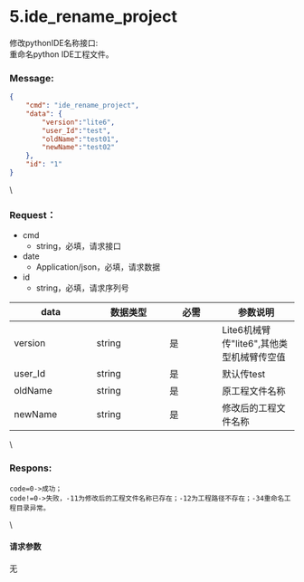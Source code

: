 # 5.ide\_rename\_project

 

修改pythonIDE名称接口:\
重命名python IDE工程文件。

### Message:  

```json
{
    "cmd": "ide_rename_project",
    "data": {
        "version":"lite6",
        "user_Id":"test",
        "oldName":"test01",
        "newName":"test02"
    },
    "id": "1"
}
```

\


### Request：    

* cmd
  * string，必填，请求接口
* date
  * Application/json，必填，请求数据
* id
  * string，必填，请求序列号

<table><thead><tr><th width="130">data</th><th width="113">数据类型</th><th width="77">必需</th><th>参数说明</th></tr></thead><tbody><tr><td>version</td><td>string</td><td>是</td><td>Lite6机械臂传"lite6",其他类型机械臂传空值</td></tr><tr><td>user_Id</td><td>string</td><td>是</td><td>默认传test</td></tr><tr><td>oldName</td><td>string</td><td>是</td><td>原工程文件名称</td></tr><tr><td>newName</td><td>string</td><td>是</td><td>修改后的工程文件名称</td></tr></tbody></table>

\


### Respons:     

```
code=0->成功；
code!=0->失败，-11为修改后的工程文件名称已存在；-12为工程路径不存在；-34重命名工程目录异常。
```

\


#### 请求参数

无
